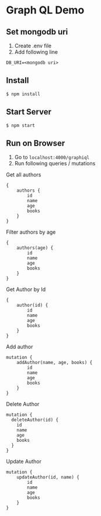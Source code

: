 # Graph QL Demo

## Set mongodb uri
1. Create .env file
2. Add following line
```
DB_URI=<mongodb uri>
```

## Install
```
$ npm install
```

## Start Server
```
$ npm start
```

## Run on Browser

1. Go to `localhost:4000/graphiql`
2. Run following queries / mutations

Get all authors
```
{
    authors {
        id
        name
        age
        books
    }
}
```

Filter authors by age
```
{
    authors(age) {
        id
        name
        age
        books
    }
}
```

Get Author by Id
```
{
    author(id) {
        id
        name
        age
        books
    }
}
```

Add author
```
mutation {
    addAuthor(name, age, books) {
        id
        name
        age
        books
    }
}
```

Delete Author
```
mutation {
  deleteAuthor(id) {
    id
    name
    age
    books
  }
}
```

Update Author
```
mutation {
    updateAuthor(id, name) {
        id
        name
        age
        books
    }
}
```